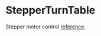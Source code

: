 # StepperTurnTable

Stepper motor control [reference](https://howtomechatronics.com/tutorials/arduino/stepper-motors-and-arduino-the-ultimate-guide/).